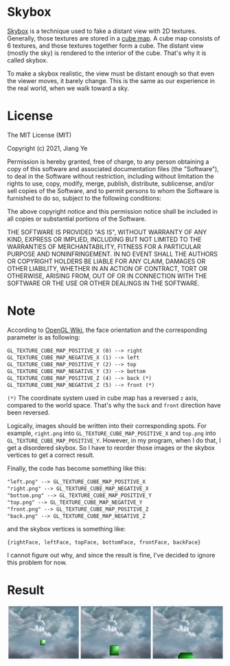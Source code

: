 # Skybox

[Skybox](https://learnopengl.com/Advanced-OpenGL/Cubemaps) is a technique used to fake a distant view with 2D textures.
Generally, those textures are stored in a [cube map](https://www.khronos.org/opengl/wiki/Cubemap_Texture).
A cube map consists of 6 textures, and those textures together form a cube.
The distant view (mostly the sky) is rendered to the interior of the cube.
That's why it is called skybox.

To make a skybox realistic, the view must be distant enough so that even the viewer moves, it barely change.
This is the same as our experience in the real world, when we walk toward a sky.

# License

The MIT License (MIT)

Copyright (c) 2021, Jiang Ye

Permission is hereby granted, free of charge, to any person obtaining a copy of this software and associated documentation files (the "Software"), to deal in the Software without restriction, including without limitation the rights to use, copy, modify, merge, publish, distribute, sublicense, and/or sell copies of the Software, and to permit persons to whom the Software is furnished to do so, subject to the following conditions:

The above copyright notice and this permission notice shall be included in all copies or substantial portions of the Software.

THE SOFTWARE IS PROVIDED "AS IS", WITHOUT WARRANTY OF ANY KIND, EXPRESS OR IMPLIED, INCLUDING BUT NOT LIMITED TO THE WARRANTIES OF MERCHANTABILITY, FITNESS FOR A PARTICULAR PURPOSE AND NONINFRINGEMENT. IN NO EVENT SHALL THE AUTHORS OR COPYRIGHT HOLDERS BE LIABLE FOR ANY CLAIM, DAMAGES OR OTHER LIABILITY, WHETHER IN AN ACTION OF CONTRACT, TORT OR OTHERWISE, ARISING FROM, OUT OF OR IN CONNECTION WITH THE SOFTWARE OR THE USE OR OTHER DEALINGS IN THE SOFTWARE.

# Note
According to [OpenGL Wiki](https://www.khronos.org/opengl/wiki/Cubemap_Texture),
the face orientation and the corresponding parameter is as following:

```
GL_TEXTURE_CUBE_MAP_POSITIVE_X (0) --> right
GL_TEXTURE_CUBE_MAP_NEGATIVE_X (1) --> left
GL_TEXTURE_CUBE_MAP_POSITIVE_Y (2) --> top
GL_TEXTURE_CUBE_MAP_NEGATIVE_Y (3) --> bottom
GL_TEXTURE_CUBE_MAP_POSITIVE_Z (4) --> back (*)
GL_TEXTURE_CUBE_MAP_NEGATIVE_Z (5) --> front (*)
```

`(*)` The coordinate system used in cube map has a reversed `z` axis, compared to the world space.
That's why the `back` and `front` direction have been reversed.

Logically, images should be written into their corresponding spots.
For example, `right.png` into `GL_TEXTURE_CUBE_MAP_POSITIVE_X` and `top.png` into `GL_TEXTURE_CUBE_MAP_POSITIVE_Y`.
However, in my program, when I do that, I get a disordered skybox.
So I have to reorder those images or the skybox vertices to get a correct result.

Finally, the code has become something like this:

```
"left.png" --> GL_TEXTURE_CUBE_MAP_POSITIVE_X
"right.png" --> GL_TEXTURE_CUBE_MAP_NEGATIVE_X
"bottom.png" --> GL_TEXTURE_CUBE_MAP_POSITIVE_Y
"top.png" --> GL_TEXTURE_CUBE_MAP_NEGATIVE_Y
"front.png" --> GL_TEXTURE_CUBE_MAP_POSITIVE_Z
"back.png" --> GL_TEXTURE_CUBE_MAP_NEGATIVE_Z
```

and the skybox vertices is something like:

```
{rightFace, leftFace, topFace, bottomFace, frontFace, backFace}
```

I cannot figure out why, and since the result is fine,
I've decided to ignore this problem for now.

# Result

![result](./result.png)
